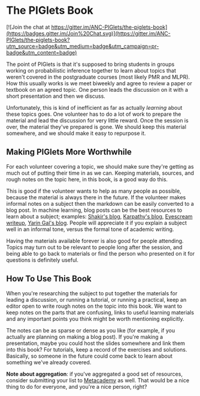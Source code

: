 
The PIGlets Book
================

[![Join the chat at https://gitter.im/ANC-PIGlets/the-piglets-book](https://badges.gitter.im/Join%20Chat.svg)](https://gitter.im/ANC-PIGlets/the-piglets-book?utm_source=badge&utm_medium=badge&utm_campaign=pr-badge&utm_content=badge)

The point of PIGlets is that it's supposed to bring students in groups
working on probabilistic inference together to learn about topics that
weren't covered in the postgraduate courses (most likely PMR and MLPR). How
this usually works is we meet biweekly and agree to review a paper or
textbook on an agreed topic. One person leads the discussion on it with a
short presentation and then we discuss.

Unfortunately, this is kind of inefficient as far as actually _learning_
about these topics goes. One volunteer has to do a lot of work to prepare
the material and lead the discussion for very little reward. Once the
session is over, the material they've prepared is gone. We should keep this
material somewhere, and we should make it easy to repurpose it.

Making PIGlets More Worthwhile
------------------------------

For each volunteer covering a topic, we should make sure they're getting as
much out of putting their time in as we can. Keeping materials, sources,
and rough notes on the topic here, in this book, is a good way do this.

This is good if the volunteer wants to help as many people as possible,
because the material is always there in the future. If the volunteer makes
informal notes on a subject then the markdown can be easily converted to a
blog post. In machine learning, blog posts can be the best resources to
learn about a subject; examples: [Shakir's blog][shakir], [Karpathy's
blog][karpathy], [Eyescream writeup][eyescream], [Yarin Gal's blog][gal].
People will appreciate it if you explain a subject well in an informal
tone, versus the formal tone of academic writing.

Having the materials available forever is also good for people attending.
Topics may turn out to be relevant to people long after the session, and
being able to go back to materials or find the person who presented on it
for questions is definitely useful.

How To Use This Book
--------------------

When you're researching the subject to put together the materials for
leading a discussion, or running a tutorial, or running a practical, keep
an editor open to write rough notes on the topic into this book. We want to
keep notes on the parts that are confusing, links to useful learning
materials and any important points you think might be worth mentioning
explicitly.

The notes can be as sparse or dense as you like (for example, if you
actually are planning on making a blog post). If you're making a
presentation, maybe you could host the slides somewhere and link them into
this book? For tutorials, keep a record of the exercises and solutions.
Basically, so someone in the future could come back to learn about
something we've already covered.

__Note about aggregation__: if you've aggregated a good set of resources,
consider submitting your list to [Metacademy][] as well. That would be a
nice thing to do for everyone, and you're a nice person, right?

[karpathy]: https://karpathy.github.io/
[shakir]: http://blog.shakirm.com/
[eyescream]: http://soumith.ch/eyescream/
[gal]: http://mlg.eng.cam.ac.uk/yarin/blog.html
[metacademy]: https://wiki.inf.ed.ac.uk/ANC/PIGlets
